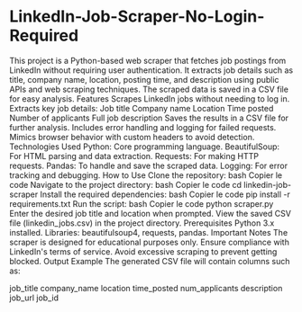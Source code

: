 # LinkedIn-Job-Scraper-No-Login-Required
This project is a Python-based web scraper that fetches job postings from LinkedIn without requiring user authentication. It extracts job details such as title, company name, location, posting time, and description using public APIs and web scraping techniques. The scraped data is saved in a CSV file for easy analysis.
Features
Scrapes LinkedIn jobs without needing to log in.
Extracts key job details:
Job title
Company name
Location
Time posted
Number of applicants
Full job description
Saves the results in a CSV file for further analysis.
Includes error handling and logging for failed requests.
Mimics browser behavior with custom headers to avoid detection.
Technologies Used
Python: Core programming language.
BeautifulSoup: For HTML parsing and data extraction.
Requests: For making HTTP requests.
Pandas: To handle and save the scraped data.
Logging: For error tracking and debugging.
How to Use
Clone the repository:
bash
Copier le code
Navigate to the project directory:
bash
Copier le code
cd linkedin-job-scraper
Install the required dependencies:
bash
Copier le code
pip install -r requirements.txt
Run the script:
bash
Copier le code
python scraper.py
Enter the desired job title and location when prompted.
View the saved CSV file (linkedin_jobs.csv) in the project directory.
Prerequisites
Python 3.x installed.
Libraries: beautifulsoup4, requests, pandas.
Important Notes
The scraper is designed for educational purposes only. Ensure compliance with LinkedIn's terms of service.
Avoid excessive scraping to prevent getting blocked.
Output Example
The generated CSV file will contain columns such as:

job_title
company_name
location
time_posted
num_applicants
description
job_url
job_id

